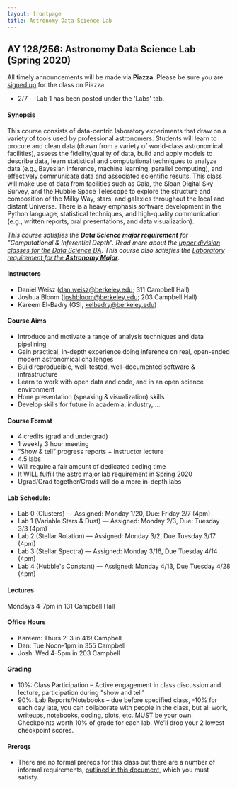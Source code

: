 ```yaml
---
layout: frontpage
title: Astronomy Data Science Lab
---
```


## AY 128/256: Astronomy Data Science Lab (Spring 2020)

<!--
<div class="alert alert-primary" role="alert">

Interested in taking this class? You should read the <a href="https://ucb-datalab.github.io/pages/prereq.html">Prereqs</a> page carefully to make sure you'll be a good fit.<br/>
</div>
-->

<div class="alert alert-info" role="alert">
 All timely announcements will be made via <b>Piazza</b>. Please be sure you are <a href="piazza.com/berkeley/spring2020/ay128256/home" alt="Piazza Homepage">signed up</a> for the class on Piazza.
</div>


<div class="alert alert-primary" role="alert">
<ul>
<li>2/7 -- Lab 1 has been posted under the 'Labs' tab.</li> 
<!-- <li>The first official meeting of the course will be 4-7pm in Campbell 131 on Jan 27. Be prepared to discuss your progress on Lab 0.</li> -->
</ul>
</div>

#### Synopsis

This course consists of data-centric laboratory experiments that draw on a variety of tools used by professional astronomers. Students will learn to procure and clean data (drawn from a variety of world-class astronomical facilities), assess the fidelity/quality of data, build and apply models to describe data, learn statistical and computational techniques to analyze data (e.g., Bayesian inference, machine learning, parallel computing), and effectively communicate data and associated scientific results.  This class will make use of data from facilities such as Gaia, the Sloan Digital Sky Survey, and the Hubble Space Telescope to explore the structure and composition of the Milky Way, stars, and galaxies throughout the local and distant Universe. There is a heavy emphasis software development in the Python language, statistical techniques, and high-quality communication (e.g., written reports, oral presentations, and data visualization).

<i>This course satisfies the <b>Data Science major requirement</b> for "Computational & Inferential Depth". Read more about the <a href="https://data.berkeley.edu/degrees/data-science-ba/upper-division">upper division classes for the Data Science BA</a>. This course also satisfies the <a href="https://astro.berkeley.edu/programs/undergraduate-program/astrophysics-major">Laboratory requirement for the <b>Astronomy Major</b></a>.</i>

#### Instructors

* Daniel Weisz (dan.weisz@berkeley.edu; 311 Campbell Hall)
* Joshua Bloom (joshbloom@berkeley.edu; 203 Campbell Hall)
* Kareem El-Badry (GSI, kelbadry@berkeley.edu)




#### Course Aims

* Introduce and motivate a range of analysis techniques and data pipelining
* Gain practical, in-depth experience doing inference on real, open-ended modern astronomical challenges
* Build reproducible, well-tested, well-documented software & infrastructure
* Learn to work with open data and code, and in an open science environment
* Hone presentation (speaking & visualization) skills
* Develop skills for future in academia, industry, ...


#### Course Format

* 4 credits (grad and undergrad)
* 1 weekly 3 hour meeting
* “Show & tell” progress reports + instructor lecture
* 4.5 labs
* Will require a fair amount of dedicated coding time
* It WILL fulfill the astro major lab requirement in Spring 2020
* Ugrad/Grad together/Grads will do a more in-depth labs 

#### Lab Schedule:
 * Lab 0 (Clusters) — Assigned: Monday 1/20, Due: Friday 2/7 (4pm)
 * Lab 1 (Variable Stars & Dust) — Assigned: Monday 2/3, Due: Tuesday 3/3 (4pm)
 * Lab 2 (Stellar Rotation) — Assigned: Monday 3/2, Due Tuesday 3/17 (4pm)
 * Lab 3 (Stellar Spectra) — Assigned: Monday 3/16, Due Tuesday 4/14 (4pm)
 * Lab 4 (Hubble's Constant) — Assigned: Monday 4/13, Due Tuesday 4/28 (4pm)

#### Lectures

Mondays 4-7pm in 131 Campbell Hall 


#### Office Hours

* Kareem: Thurs 2–3 in 419 Campbell
* Dan: Tue Noon–1pm in 355 Campbell
* Josh: Wed 4–5pm in 203 Campbell

#### Grading

 * 10%: Class Participation – Active engagement in class discussion and lecture, participation during "show and tell"
 * 90%: Lab Reports/Notebooks – due before specified class, -10% for each day late, you can collaborate with people in the class, but all work, writeups, notebooks, coding, plots, etc. MUST be your own. Checkpoints worth 10% of grade for each lab. We'll drop your 2 lowest checkpoint scores.



#### Prereqs

* There are no formal prereqs for this class but there are a number of informal requirements, [outlined in this document](https://ucb-datalab.github.io/pages/prereq.html), which you must satisfy.

